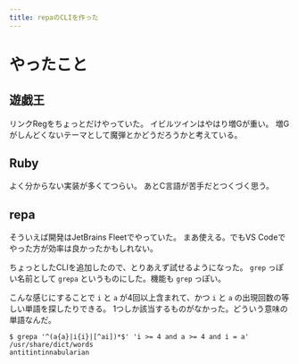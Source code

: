 ```yaml
---
title: repaのCLIを作った
---
```


# やったこと

## 遊戯王

リンクRegをちょっとだけやっていた。
イビルツインはやはり増Gが重い。
増Gがしんどくないテーマとして魔弾とかどうだろうかと考えている。

## Ruby

よく分からない実装が多くてつらい。
あとC言語が苦手だとつくづく思う。

## repa

そういえば開発はJetBrains Fleetでやっていた。
まあ使える。でもVS Codeでやった方が効率は良かったかもしれない。

ちょっとしたCLIを追加したので、とりあえず試せるようになった。
`grep` っぽい名前として `grepa` というものにした。機能も `grep` っぽい。

こんな感じにすることで `i` と `a` が4回以上含まれて、かつ `i` と `a` の出現回数の等しい単語を探したりできる。
1つしか該当するものがなかった。どういう意味の単語なんだ。

```console
$ grepa '^(a{a}|i{i}|[^ai])*$' 'i >= 4 and a >= 4 and i = a' /usr/share/dict/words
antitintinnabularian
```
